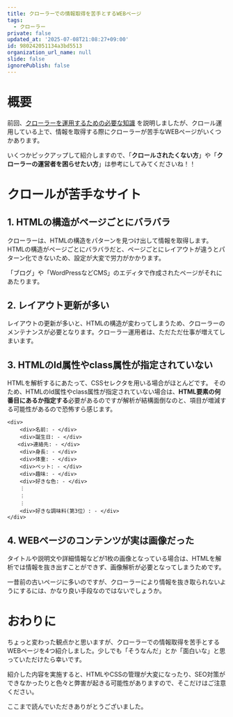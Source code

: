 ```yaml
---
title: クローラーでの情報取得を苦手とするWEBページ
tags:
  - クローラー
private: false
updated_at: '2025-07-08T21:08:27+09:00'
id: 980242051134a3bd5513
organization_url_name: null
slide: false
ignorePublish: false
---
```

# 概要

前回、[クローラーを運用するための必要な知識](https://qiita.com/ishi720/items/ce14f30d23e5c58b9ee7) を説明しましたが、クロール運用している上で、情報を取得する際にクローラーが苦手なWEBページがいくつかあります。

いくつかピックアップして紹介しますので、「**クロールされたくない方**」や「**クローラーの運営者を困らせたい方**」は参考にしてみてくださいね！！

# クロールが苦手なサイト

## 1. HTMLの構造がページごとにバラバラ

クローラーは、HTMLの構造をパターンを見つけ出して情報を取得します。
HTMLの構造がページごとにバラバラだと、ページごとにレイアウトが違うとパターン化できないため、設定が大変で労力がかかります。

「ブログ」や「WordPressなどCMS」のエディタで作成されたページがそれにあたります。

## 2. レイアウト更新が多い

レイアウトの更新が多いと、HTMLの構造が変わってしまうため、クローラーのメンテナンスが必要となります。クローラー運用者は、ただただ仕事が増えてしまいます。


## 3. HTMLのId属性やclass属性が指定されていない

HTMLを解析するにあたって、CSSセレクタを用いる場合がほとんどです。
そのため、HTMLのId属性やclass属性が指定されていない場合は、**HTML要素の何番目にあるか指定する**必要があるのですが解析が結構面倒なのと、項目が増減する可能性があるので恐怖すら感じます。


```html:こんな感じの平坦なHTML
<div>
    <div>名前: - </div>
    <div>誕生日: - </div>
　　<div>連絡先: - </div>
    <div>身長: - </div>
    <div>体重: - </div>
    <div>ペット: - </div>
    <div>趣味: - </div>
    <div>好きな色: - </div>
    ︙
    ︙
    ︙
    <div>好きな調味料(第3位）: - </div>
</div>
```

## 4. WEBページのコンテンツが実は画像だった

タイトルや説明文や詳細情報などが1枚の画像となっている場合は、HTMLを解析では情報を抜き出すことができず、画像解析が必要となってしまうためです。

一昔前の古いページに多いのですが、クローラーにより情報を抜き取られないようにするには、かなり良い手段なのではないでしょうか。

# おわりに

ちょっと変わった観点かと思いますが、クローラーでの情報取得を苦手とするWEBページを4つ紹介しました。少しでも「そうなんだ」とか「面白いな」と思っていただけたら幸いです。

紹介した内容を実施すると、HTMLやCSSの管理が大変になったり、SEO対策ができなかったりと色々と弊害が起きる可能性がありますので、そこだけはご注意ください。

ここまで読んでいただきありがとうございました。
